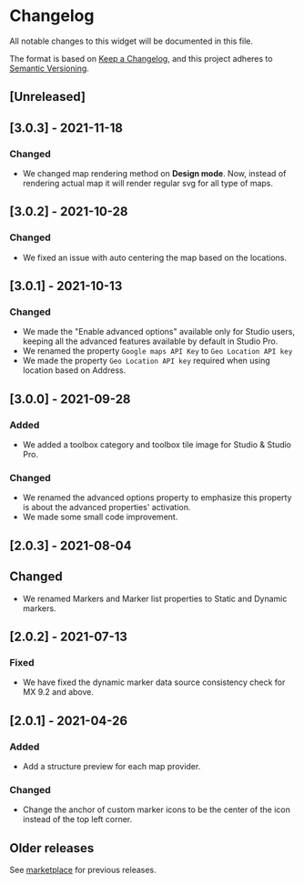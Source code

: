 # Changelog
All notable changes to this widget will be documented in this file.

The format is based on [Keep a Changelog](https://keepachangelog.com/en/1.0.0/), and this project adheres to [Semantic Versioning](https://semver.org/spec/v2.0.0.html).

## [Unreleased]

## [3.0.3] - 2021-11-18

### Changed
- We changed map rendering method on **Design mode**. Now, instead of rendering actual map it will render regular svg for all type of maps.

## [3.0.2] - 2021-10-28

### Changed
- We fixed an issue with auto centering the map based on the locations.

## [3.0.1] - 2021-10-13

### Changed
- We made the "Enable advanced options" available only for Studio users, keeping all the advanced features available by default in Studio Pro.
- We renamed the property `Google maps API Key` to `Geo Location API key`
- We made the property `Geo Location API key` required when using location based on Address.

## [3.0.0] - 2021-09-28

### Added
- We added a toolbox category and toolbox tile image for Studio & Studio Pro.

### Changed
- We renamed the advanced options property to emphasize this property is about the advanced properties' activation.
- We made some small code improvement.

## [2.0.3] - 2021-08-04

## Changed
- We renamed Markers and Marker list properties to Static and Dynamic markers.

## [2.0.2] - 2021-07-13

### Fixed
- We have fixed the dynamic marker data source consistency check for MX 9.2 and above.

## [2.0.1] - 2021-04-26

### Added
- Add a structure preview for each map provider.

### Changed
- Change the anchor of custom marker icons to be the center of the icon instead of the top left corner.

## Older releases
See [marketplace](https://marketplace.mendix.com/link/component/108261) for previous releases.
